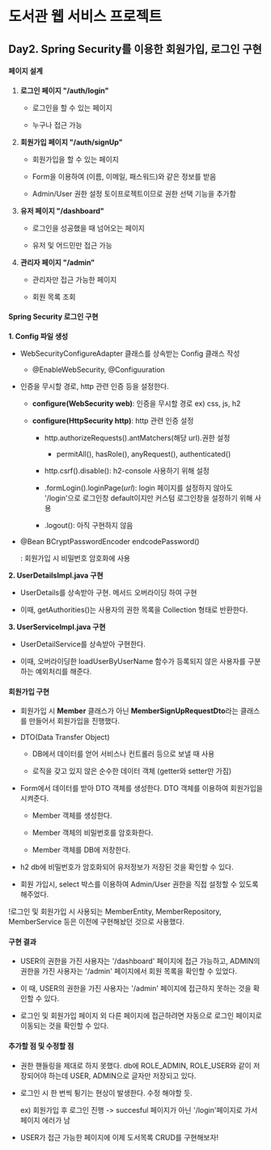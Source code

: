 # 도서관 웹 서비스 프로젝트

## Day2. Spring Security를 이용한 회원가입, 로그인 구현

#### 페이지 설계

1) **로그인 페이지 "/auth/login"**
   
   * 로그인을 할 수 있는 페이지
   
   * 누구나 접근 가능
2. **회원가입 페이지 "/auth/signUp"**
   
   * 회원가입을 할 수 있는 페이지
   
   * Form을 이용하여 (이름, 이메일, 패스워드)와 같은 정보를 받음
   
   * Admin/User 권한 설정 토이프로젝트이므로 권한 선택 기능을 추가함

3. **유저 페이지 "/dashboard"**
   
   * 로그인을 성공했을 때 넘어오는 페이지
   
   * 유저 및 어드민만 접근 가능

4. **관리자 페이지 "/admin"**
   
   * 관리자만 접근 가능한 페이지
   
   * 회원 목록 조회





#### Spring Security 로그인 구현

**1. Config 파일 생성**

* WebSecurityConfigureAdapter 클래스를 상속받는 Config 클래스 작성
  
  * @EnableWebSecurity, @Configuuration

* 인증을 무시할 경로, http 관련 인증 등을 설정한다.
  
  * **configure(WebSecurity web)**: 인증을 무시할 경로 ex) css, js, h2
  
  * **configure(HttpSecurity http)**: http 관련 인증 설정
    
    * http.authorizeRequests().antMatchers(해당 url).권한 설정
      
      * permitAll(), hasRole(), anyRequest(), authenticated()
    
    * http.csrf().disable(): h2-console 사용하기 위해 설정
    
    * .formLogin().loginPage(*url*): login 페이지를 설정하지 않아도 '/login'으로 로그인창 default이지만 커스텀 로그인창을 설정하기 위해 사용
    
    * .logout(): 아직 구현하지 않음

* @Bean BCryptPasswordEncoder endcodePassword()
  
  : 회원가입 시 비밀번호 암호화에 사용

**2. UserDetailsImpl.java 구현**

* UserDetails를 상속받아 구현. 메서드 오버라이딩 하여 구현

* 이때, getAuthorities()는 사용자의 권한 목록을 Collection 형태로 반환한다.

**3. UserServiceImpl.java 구현**

* UserDetailService를 상속받아 구현한다.

* 이때, 오버라이딩한 loadUserByUserName 함수가 등록되지 않은 사용자를 구분하는 예외처리를 해준다.







#### 회원가입 구현

* 회원가입 시 **Member** 클래스가 아닌 **MemberSignUpRequestDto**라는 클래스를 만들어서 회원가입을 진행했다.

* DTO(Data Transfer Object)
  
  * DB에서 데이터를 얻어 서비스나 컨트롤러 등으로 보낼 때 사용
  
  * 로직을 갖고 있지 않은 순수한 데이터 객체 (getter와 setter만 가짐)

* Form에서 데이터를 받아 DTO 객체를 생성한다. DTO 객체를 이용하여 회원가입을 시켜준다.
  
  * Member 객체를 생성한다.
  
  * Member 객체의 비밀번호를 암호화한다.
  
  * Member 객체를 DB에 저장한다.

* h2 db에 비밀번호가 암호화되어 유저정보가 저장된 것을 확인할 수 있다.

* 회원 가입시, select 박스를 이용하여 Admin/User 권한을 직접 설정할 수 있도록 해주었다.

!로그인 및 회원가입 시 사용되는 MemberEntity, MemberRepository, MemberService 등은 이전에 구현해놨던 것으로 사용했다.







#### 구현 결과

* USER의 권한을 가진 사용자는 '/dashboard' 페이지에 접근 가능하고, ADMIN의 권한을 가진 사용자는 '/admin' 페이지에서 회원 목록을 확인할 수 있었다.

* 이 때, USER의 권한을 가진 사용자는 '/admin' 페이지에 접근하지 못하는 것을 확인할 수 있다.

* 로그인 및 회원가입 페이지 외 다른 페이지에 접근하려면 자동으로 로그인 페이지로 이동되는 것을 확인할 수 있다.







#### 추가할 점 및 수정할 점

* 권한 핸들링을 제대로 하지 못했다. db에 ROLE_ADMIN, ROLE_USER와 같이 저장되어야 하는데 USER, ADMIN으로 글자만 저장되고 있다.

* 로그인 시 한 번씩 튕기는 현상이 발생한다. 수정 해야할 듯.
  
  ex) 회원가입 후 로그인 진행 -> succesful 페이지가 아닌 '/login'페이지로 가서 페이지 에러가 남

* USER가 접근 가능한 페이지에 이제 도서목록 CRUD를 구현해보자!
